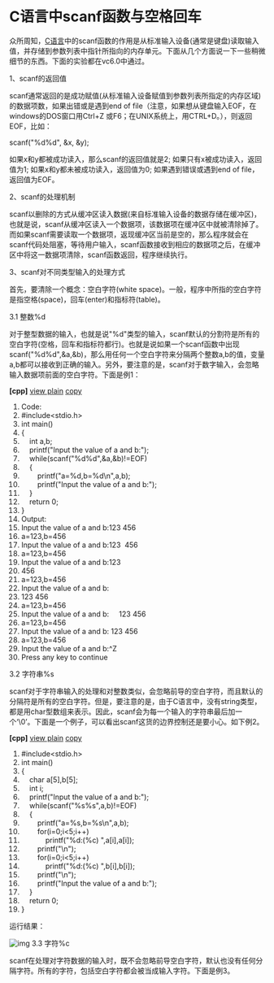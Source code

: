 # C语言中scanf函数与空格回车

众所周知，[C语言](http://lib.csdn.net/base/c)中的scanf函数的作用是从标准输入设备(通常是键盘)读取输入值，并存储到参数列表中指针所指向的内存单元。下面从几个方面说一下一些稍微细节的东西。下面的实验都在vc6.0中通过。

1、scanf的返回值

scanf通常返回的是成功赋值(从标准输入设备赋值到参数列表所指定的内存区域)的数据项数，如果出错或是遇到end of file（注意，如果想从键盘输入EOF，在windows的DOS窗口用Ctrl+Z 或F6；在UNIX系统上，用CTRL+D。），则返回EOF，比如：

scanf("%d%d", &x, &y);

如果x和y都被成功读入，那么scanf的返回值就是2;
如果只有x被成功读入，返回值为1;
如果x和y都未被成功读入，返回值为0;
如果遇到错误或遇到end of file，返回值为EOF。

2、scanf的处理机制

scanf以删除的方式从缓冲区读入数据(来自标准输入设备的数据存储在缓冲区)，也就是说，scanf从缓冲区读入一个数据项，该数据项在缓冲区中就被清除掉了。而如果scanf需要读取一个数据项，返现缓冲区当前是空的，那么程序就会在scanf代码处阻塞，等待用户输入，scanf函数接收到相应的数据项之后，在缓冲区中将这一数据项清除，scanf函数返回，程序继续执行。

3、scanf对不同类型输入的处理方式

首先，要清除一个概念：空白字符(white space)。一般，程序中所指的空白字符是指空格(space)，回车(enter)和指标符(table)。

3.1 整数%d

对于整型数据的输入，也就是说"%d"类型的输入，scanf默认的分割符是所有的空白字符(空格，回车和指标符都行)。也就是说如果一个scanf函数中出现scanf("%d%d",&a,&b)，那么用任何一个空白字符来分隔两个整数a,b的值，变量a,b都可以接收到正确的输入。另外，要注意的是，scanf对于数字输入，会忽略输入数据项前面的空白字符。下面是例1：

**[cpp]** [view plain](http://blog.csdn.net/xia7139/article/details/14522493#) [copy](http://blog.csdn.net/xia7139/article/details/14522493#)

1. Code:  
2. \#include<stdio.h>  
3. int main()  
4. {  
5.     int a,b;  
6.     printf("Input the value of a and b:");  
7.     while(scanf("%d%d",&a,&b)!=EOF)  
8.     {  
9.         printf("a=%d,b=%d\n",a,b);  
10.         printf("Input the value of a and b:");  
11.     }  
12.     return 0;  
13. }  
14. Output:  
15. Input the value of a and b:123 456  
16. a=123,b=456  
17. Input the value of a and b:123  456  
18. a=123,b=456  
19. Input the value of a and b:123  
20. 456  
21. a=123,b=456  
22. Input the value of a and b:  
23. 123 456  
24. a=123,b=456  
25. Input the value of a and b:     123 456  
26. a=123,b=456  
27. Input the value of a and b: 123 456  
28. a=123,b=456  
29. Input the value of a and b:^Z  
30. Press any key to continue  

3.2 字符串%s

scanf对于字符串输入的处理和对整数类似，会忽略前导的空白字符，而且默认的分隔符是所有的空白字符。但是，要注意的是，由于C语言中，没有string类型，都是用char型数组来表示。因此，scanf会为每一个输入的字符串最后加一个‘\0’。下面是一个例子，可以看出scanf这货的边界控制还是要小心。如下例2。

**[cpp]** [view plain](http://blog.csdn.net/xia7139/article/details/14522493#) [copy](http://blog.csdn.net/xia7139/article/details/14522493#)

1. \#include<stdio.h>  
2. int main()  
3. {  
4.     char a[5],b[5];  
5.     int i;  
6.     printf("Input the value of a and b:");  
7.     while(scanf("%s%s",a,b)!=EOF)  
8.     {  
9.         printf("a=%s,b=%s\n",a,b);  
10.         for(i=0;i<5;i++)  
11.             printf("%d:(%c) ",a[i],a[i]);  
12.         printf("\n");  
13.         for(i=0;i<5;i++)  
14.             printf("%d:(%c) ",b[i],b[i]);  
15.         printf("\n");  
16.         printf("Input the value of a and b:");  
17.     }  
18.     return 0;  
19. }  

运行结果：

![img](http://img.blog.csdn.net/20131109133524796?watermark/2/text/aHR0cDovL2Jsb2cuY3Nkbi5uZXQveGlhNzEzOQ==/font/5a6L5L2T/fontsize/400/fill/I0JBQkFCMA==/dissolve/70/gravity/Center)
3.3 字符%c

scanf在处理对字符数据的输入时，既不会忽略前导空白字符，默认也没有任何分隔字符。所有的字符，包括空白字符都会被当成输入字符。下面是例3。